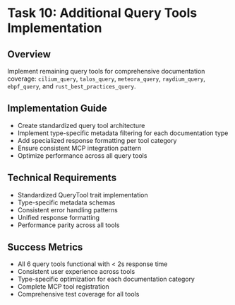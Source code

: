 # Task 10: Additional Query Tools Implementation

## Overview
Implement remaining query tools for comprehensive documentation coverage: `cilium_query`, `talos_query`, `meteora_query`, `raydium_query`, `ebpf_query`, and `rust_best_practices_query`.

## Implementation Guide
- Create standardized query tool architecture
- Implement type-specific metadata filtering for each documentation type
- Add specialized response formatting per tool category
- Ensure consistent MCP integration pattern
- Optimize performance across all query tools

## Technical Requirements
- Standardized QueryTool trait implementation
- Type-specific metadata schemas
- Consistent error handling patterns
- Unified response formatting
- Performance parity across all tools

## Success Metrics
- All 6 query tools functional with < 2s response time
- Consistent user experience across tools
- Type-specific optimization for each documentation category
- Complete MCP tool registration
- Comprehensive test coverage for all tools